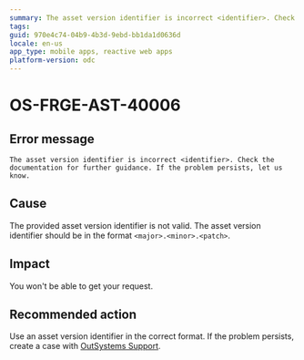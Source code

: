 ```yaml
---
summary: The asset version identifier is incorrect <identifier>. Check the documentation for further guidance. If the problem persists, let us know.
tags:
guid: 970e4c74-04b9-4b3d-9ebd-bb1da1d0636d
locale: en-us
app_type: mobile apps, reactive web apps
platform-version: odc
---
```


# OS-FRGE-AST-40006

## Error message

`The asset version identifier is incorrect <identifier>. Check the documentation for further guidance. If the problem persists, let us know.`

## Cause

The provided asset version identifier is not valid. The asset version identifier should be in the format `<major>.<minor>.<patch>`.

## Impact

You won't be able to get your request.

## Recommended action

Use an asset version identifier in the correct format.
If the problem persists, create a case with [OutSystems Support](https://www.outsystems.com/support/portal/open-support-case?ErrorCode=OS-FRGE-AST-40006).
